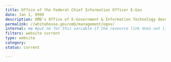 ```yaml
---
title: Office of the Federal Chief Information Officer E-Gov
date: Jan 1, 9999
description: OMB's Office of E-Government & Information Technology develops and provides direction in the use of Internet-based technologies
permalink: //whitehouse.gov/omb/management/egov/
internal: no #put no for this variable if the resource link does not live on CIO.gov
filters: website current
type: website
category:
status: current

---
```

